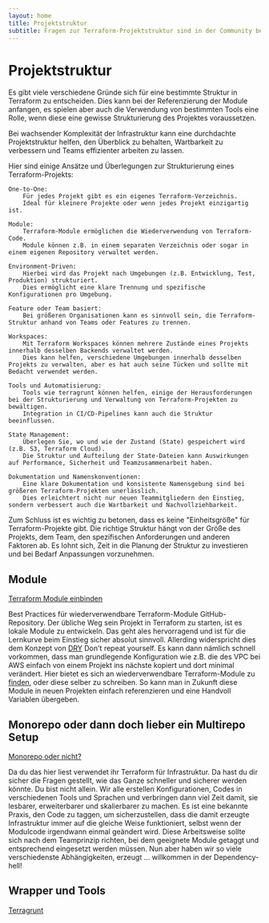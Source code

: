 ```yaml
---
layout: home
title: Projektstruktur
subtitle: Fragen zur Terraform-Projektstruktur sind in der Community bei weitem am häufigsten. Über die beste Strukturierung hat sich wahrscheinlich auch schon jeder Gedanken gemacht.
---
```


# Projektstruktur
Es gibt viele verschiedene Gründe sich für eine bestimmte Struktur in Terraform zu entscheiden. Dies kann bei der Referenzierung der Module anfangen, es spielen aber auch die Verwendung von bestimmten Tools eine Rolle, wenn diese eine gewisse Strukturierung des Projektes voraussetzen.

Bei wachsender Komplexität der Infrastruktur kann eine durchdachte Projektstruktur helfen, den Überblick zu behalten, Wartbarkeit zu verbessern und Teams effizienter arbeiten zu lassen.

Hier sind einige Ansätze und Überlegungen zur Strukturierung eines Terraform-Projekts:

    One-to-One:
        Für jedes Projekt gibt es ein eigenes Terraform-Verzeichnis.
        Ideal für kleinere Projekte oder wenn jedes Projekt einzigartig ist.

    Module:
        Terraform-Module ermöglichen die Wiederverwendung von Terraform-Code.
        Module können z.B. in einem separaten Verzeichnis oder sogar in einem eigenen Repository verwaltet werden.

    Environment-Driven:
        Hierbei wird das Projekt nach Umgebungen (z.B. Entwicklung, Test, Produktion) strukturiert.
        Dies ermöglicht eine klare Trennung und spezifische Konfigurationen pro Umgebung.

    Feature oder Team basiert:
        Bei größeren Organisationen kann es sinnvoll sein, die Terraform-Struktur anhand von Teams oder Features zu trennen.

    Workspaces:
        Mit Terraform Workspaces können mehrere Zustände eines Projekts innerhalb desselben Backends verwaltet werden.
        Dies kann helfen, verschiedene Umgebungen innerhalb desselben Projekts zu verwalten, aber es hat auch seine Tücken und sollte mit Bedacht verwendet werden.

    Tools und Automatisierung:
        Tools wie terragrunt können helfen, einige der Herausforderungen bei der Strukturierung und Verwaltung von Terraform-Projekten zu bewältigen.
        Integration in CI/CD-Pipelines kann auch die Struktur beeinflussen.

    State Management:
        Überlegen Sie, wo und wie der Zustand (State) gespeichert wird (z.B. S3, Terraform Cloud).
        Die Struktur und Aufteilung der State-Dateien kann Auswirkungen auf Performance, Sicherheit und Teamzusammenarbeit haben.

    Dokumentation und Namenskonventionen:
        Eine klare Dokumentation und konsistente Namensgebung sind bei größeren Terraform-Projekten unerlässlich.
        Dies erleichtert nicht nur neuen Teammitgliedern den Einstieg, sondern verbessert auch die Wartbarkeit und Nachvollziehbarkeit.

Zum Schluss ist es wichtig zu betonen, dass es keine "Einheitsgröße" für Terraform-Projekte gibt. Die richtige Struktur hängt von der Größe des Projekts, dem Team, den spezifischen Anforderungen und anderen Faktoren ab. Es lohnt sich, Zeit in die Planung der Struktur zu investieren und bei Bedarf Anpassungen vorzunehmen.

## Module
[Terraform Module einbinden](/projektstruktur/module-local-remote.html)

Best Practices für wiederverwendbare Terraform-Module GitHub-Repository. Der übliche Weg sein Projekt in Terraform zu starten, ist es lokale Module zu entwickeln. Das geht ales hervorragend und ist für die Lernkurve beim Einstieg sicher absolut sinnvoll. Allerding widerspricht dies dem Konzept von [DRY](http://c2.com/cgi/wiki?DontRepeatYourself) Don't repeat yourself. Es kann dann nämlich schnell vorkommen, dass man grundlegende Konfiguration wie z.B. die des VPC bei AWS einfach von einem Projekt ins nächste kopiert und dort minimal verändert. Hier bietet es sich an wiederverwendbare Terraform-Module zu [finden](https://github.com/terraform-aws-modules), oder diese selber zu schreiben. So kann man in Zukunft diese Module in neuen Projekten einfach referenzieren und eine Handvoll Variablen übergeben.

## Monorepo oder dann doch lieber ein Multirepo Setup
[Monorepo oder nicht?](/projektstruktur/monorepo-oder-multirepo.html)


Da du das hier liest verwendet ihr Terraform für Infrastruktur. Da hast du dir sicher die Fragen gestellt, wie das Ganze schneller und sicherer werden könnte.  Du bist nicht allein. Wir alle erstellen Konfigurationen, Codes in verschiedenen Tools und Sprachen und verbringen dann viel Zeit damit, sie lesbarer, erweiterbarer und skalierbarer zu machen. Es ist eine bekannte Praxis, den Code zu taggen, um sicherzustellen, dass die damit erzeugte Infrastruktur immer auf die gleiche Weise funktioniert, selbst wenn der Modulcode irgendwann einmal geändert wird. Diese Arbeitsweise sollte sich nach dem Teamprinzip richten, bei dem geeignete Module getaggt und entsprechend eingesetzt werden müssen. Nun aber haben wir so viele verschiedenste Abhängigkeiten, erzeugt ... willkommen in der Dependency-hell!

## Wrapper und Tools
[Terragrunt](/codestruktur/beispiele/terragrunt.html)
